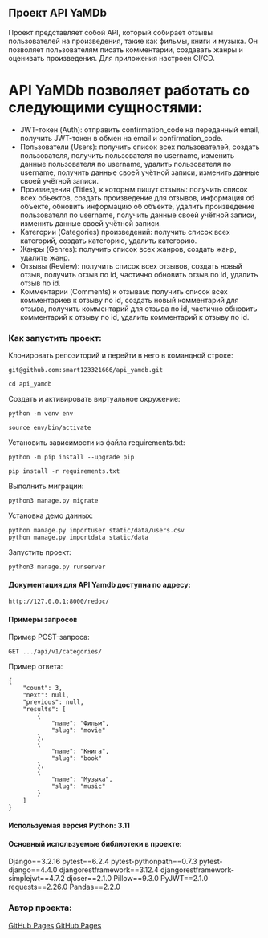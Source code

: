 ## Проект API YaMDb

Проект представляет собой API, который собирает отзывы пользователей на произведения, такие как фильмы, книги и музыка. Он позволяет пользователям писать комментарии, создавать жанры и оценивать произведения. Для приложения настроен CI/CD.

# API YaMDb позволяет работать со следующими сущностями:

+ JWT-токен (Auth): отправить confirmation_code на переданный email, получить JWT-токен в обмен на email и confirmation_code.
+ Пользователи (Users): получить список всех пользователей, создать пользователя, получить пользователя по username, изменить данные пользователя по username, удалить пользователя по username, получить данные своей учётной записи, изменить данные своей учётной записи.
+ Произведения (Titles), к которым пишут отзывы: получить список всех объектов, создать произведение для отзывов, информация об объекте, обновить информацию об объекте, удалить произведение пользователя по username, получить данные своей учётной записи, изменить данные своей учётной записи.
+ Категории (Categories) произведений: получить список всех категорий, создать категорию, удалить категорию.
+ Жанры (Genres): получить список всех жанров, создать жанр, удалить жанр.
+ Отзывы (Review): получить список всех отзывов, создать новый отзыв, получить отзыв по id, частично обновить отзыв по id, удалить отзыв по id.
+ Комментарии (Comments) к отзывам: получить список всех комментариев к отзыву по id, создать новый комментарий для отзыва, получить комментарий для отзыва по id, частично обновить комментарий к отзыву по id, удалить комментарий к отзыву по id.


### Как запустить проект:

Клонировать репозиторий и перейти в него в командной строке:

```
git@github.com:smart123321666/api_yamdb.git
```

```
cd api_yamdb
```

Cоздать и активировать виртуальное окружение:

```
python -m venv env
```

```
source env/bin/activate
```

Установить зависимости из файла requirements.txt:

```
python -m pip install --upgrade pip
```

```
pip install -r requirements.txt
```

Выполнить миграции:

```
python3 manage.py migrate
```
Установка демо данных:

```
python manage.py importuser static/data/users.csv
python manage.py importdata static/data
```

Запустить проект:

```
python3 manage.py runserver
```

#### Документация для API Yamdb доступна по адресу:

```
http://127.0.0.1:8000/redoc/
```

#### Примеры запросов

Пример POST-запроса:

```
GET .../api/v1/categories/
```

Пример ответа:

```
{
    "count": 3,
    "next": null,
    "previous": null,
    "results": [
        {
            "name": "Фильм",
            "slug": "movie"
        },
        {
            "name": "Книга",
            "slug": "book"
        },
        {
            "name": "Музыка",
            "slug": "music"
        }
    ]
}
```


#### Используемая версия Python:  3.11


#### Основный используемые библиотеки в проекте:

Django==3.2.16
pytest==6.2.4
pytest-pythonpath==0.7.3
pytest-django==4.4.0
djangorestframework==3.12.4
djangorestframework-simplejwt==4.7.2
djoser==2.1.0
Pillow==9.3.0
PyJWT==2.1.0
requests==2.26.0
Pandas==2.2.0

### Автор проекта:
[GitHub Pages](https://github.com/smart123321666)
[GitHub Pages](https://github.com/TovmaDA)
